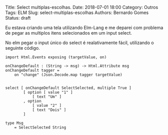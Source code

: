 Title: Select multiplas-escolhas.
Date: 2018-07-01 18:00
Category: Outros
Tags: ELM
Slug: select-multiplas-escolhas
Authors: Bernardo Gomes
Status: draft

Eu estava criando uma tela utilizando Elm-Lang e me deparei com problema de pegar as multiplos itens selecionados em um input select.

No elm pegar o input único do select é realativamente fácil, utilizando o seguinte código.
```
import Html.Events exposing (targetValue, on)

onChangeDefault : (String -> msg) -> Html.Attribute msg
onChangeDefault tagger =
    on "change" (Json.Decode.map tagger targetValue)


select [ onChangeDefault SelectSelected, multiple True ]
        [ option [ value "1" ]
            [ text "Um" ]
        , option
            [ value "2" ]
            [ text "Dois" ]
        ]

type Msg
    = SelectSelected String
```